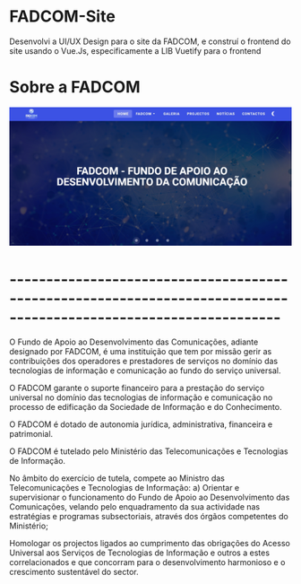 # FADCOM-Site
Desenvolvi a UI/UX Design para o site da FADCOM, e construí o frontend do site usando o Vue.Js, especificamente a LIB Vuetify para o frontend

# Sobre a FADCOM
![Logo da FADOM](frontend.jpeg)
# -----------------------------------------------------------------------------------------------------------------
O Fundo de Apoio ao Desenvolvimento das Comunicações, adiante designado por FADCOM, é uma instituição que tem por missão gerir as contribuições dos operadores e prestadores de serviços no domínio das tecnologias de informação e comunicação ao fundo do serviço universal.

O FADCOM garante o suporte financeiro para a prestação do serviço universal no domínio das tecnologias de informação e comunicação no processo de edificação da Sociedade de Informação e do Conhecimento.

O FADCOM é dotado de autonomia jurídica, administrativa, financeira e patrimonial.

O FADCOM é tutelado pelo Ministério das Telecomunicações e Tecnologias de Informação.

No âmbito do exercício de tutela, compete ao Ministro das Telecomunicações e Tecnologias de Informação: a) Orientar e supervisionar o funcionamento do Fundo de Apoio ao Desenvolvimento das Comunicações, velando pelo enquadramento da sua actividade nas estratégias e programas subsectoriais, através dos órgãos competentes do Ministério;
 
Homologar os projectos ligados ao cumprimento das obrigações do Acesso Universal aos Serviços de Tecnologias de Informação e outros a estes correlacionados e que concorram para o desenvolvimento harmonioso e o crescimento sustentável do sector.
